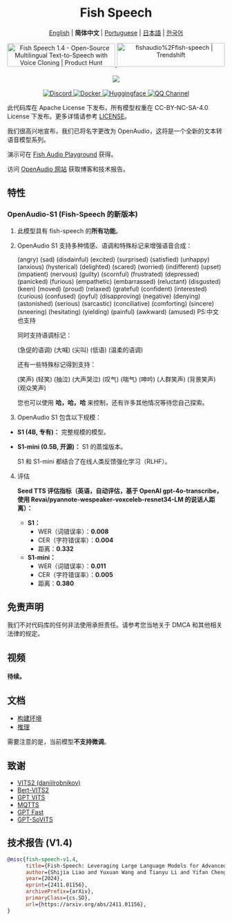 <div align="center">
<h1>Fish Speech</h1>

[English](../README.md) | **简体中文** | [Portuguese](README.pt-BR.md) | [日本語](README.ja.md) | [한국어](README.ko.md) <br>

<a href="https://www.producthunt.com/posts/fish-speech-1-4?embed=true&utm_source=badge-featured&utm_medium=badge&utm_souce=badge-fish&#0045;speech&#0045;1&#0045;4" target="_blank">
    <img src="https://api.producthunt.com/widgets/embed-image/v1/featured.svg?post_id=488440&theme=light" alt="Fish&#0032;Speech&#0032;1&#0046;4 - Open&#0045;Source&#0032;Multilingual&#0032;Text&#0045;to&#0045;Speech&#0032;with&#0032;Voice&#0032;Cloning | Product Hunt" style="width: 250px; height: 54px;" width="250" height="54" />
</a>
<a href="https://trendshift.io/repositories/7014" target="_blank">
    <img src="https://trendshift.io/api/badge/repositories/7014" alt="fishaudio%2Ffish-speech | Trendshift" style="width: 250px; height: 55px;" width="250" height="55"/>
</a>
<br>
</div>
<br>

<div align="center">
    <img src="https://count.getloli.com/get/@fish-speech?theme=asoul" /><br>
</div>

<br>

<div align="center">
    <a target="_blank" href="https://discord.gg/Es5qTB9BcN">
        <img alt="Discord" src="https://img.shields.io/discord/1214047546020728892?color=%23738ADB&label=Discord&logo=discord&logoColor=white&style=flat-square"/>
    </a>
    <a target="_blank" href="https://hub.docker.com/r/fishaudio/fish-speech">
        <img alt="Docker" src="https://img.shields.io/docker/pulls/fishaudio/fish-speech?style=flat-square&logo=docker"/>
    </a>
    <a target="_blank" href="https://huggingface.co/spaces/fishaudio/fish-speech-1">
        <img alt="Huggingface" src="https://img.shields.io/badge/🤗%20-space%20demo-yellow"/>
    </a>
    <a target="_blank" href="https://pd.qq.com/s/bwxia254o">
      <img alt="QQ Channel" src="https://img.shields.io/badge/QQ-blue?logo=tencentqq">
    </a>
</div>

此代码库在 Apache License 下发布，所有模型权重在 CC-BY-NC-SA-4.0 License 下发布。更多详情请参考 [LICENSE](../LICENSE)。

我们很高兴地宣布，我们已将名字更改为 OpenAudio，这将是一个全新的文本转语音模型系列。

演示可在 [Fish Audio Playground](https://fish.audio) 获得。

访问 [OpenAudio 网站](https://openaudio.com) 获取博客和技术报告。

## 特性
### OpenAudio-S1 (Fish-Speech 的新版本)

1. 此模型具有 fish-speech 的**所有功能**。

2. OpenAudio S1 支持多种情感、语调和特殊标记来增强语音合成：
   
      (angry) (sad) (disdainful) (excited) (surprised) (satisfied) (unhappy) (anxious) (hysterical) (delighted) (scared) (worried) (indifferent) (upset) (impatient) (nervous) (guilty) (scornful) (frustrated) (depressed) (panicked) (furious) (empathetic) (embarrassed) (reluctant) (disgusted) (keen) (moved) (proud) (relaxed) (grateful) (confident) (interested) (curious) (confused) (joyful) (disapproving) (negative) (denying) (astonished) (serious) (sarcastic) (conciliative) (comforting) (sincere) (sneering) (hesitating) (yielding) (painful) (awkward) (amused) PS:中文也支持

   同时支持语调标记：

   (急促的语调) (大喊) (尖叫) (低语) (温柔的语调)

    还有一些特殊标记得到支持：

    (笑声) (轻笑) (抽泣) (大声哭泣) (叹气) (喘气) (呻吟) (人群笑声) (背景笑声) (观众笑声)

    您也可以使用 **哈，哈，哈** 来控制，还有许多其他情况等待您自己探索。

3. OpenAudio S1 包含以下规模：
-   **S1 (4B, 专有)：** 完整规模的模型。
-   **S1-mini (0.5B, 开源)：** S1 的蒸馏版本。

    S1 和 S1-mini 都结合了在线人类反馈强化学习（RLHF）。

4. 评估

    **Seed TTS 评估指标（英语，自动评估，基于 OpenAI gpt-4o-transcribe，使用 Revai/pyannote-wespeaker-voxceleb-resnet34-LM 的说话人距离）：**

    -   **S1：**
        -   WER（词错误率）：**0.008**
        -   CER（字符错误率）：**0.004**
        -   距离：**0.332**
    -   **S1-mini：**
        -   WER（词错误率）：**0.011**
        -   CER（字符错误率）：**0.005**
        -   距离：**0.380**
    

## 免责声明

我们不对代码库的任何非法使用承担责任。请参考您当地关于 DMCA 和其他相关法律的规定。

## 视频

#### 待续。

## 文档

- [构建环境](zh/install.md)
- [推理](zh/inference.md)

需要注意的是，当前模型**不支持微调**。

## 致谢

- [VITS2 (daniilrobnikov)](https://github.com/daniilrobnikov/vits2)
- [Bert-VITS2](https://github.com/fishaudio/Bert-VITS2)
- [GPT VITS](https://github.com/innnky/gpt-vits)
- [MQTTS](https://github.com/b04901014/MQTTS)
- [GPT Fast](https://github.com/pytorch-labs/gpt-fast)
- [GPT-SoVITS](https://github.com/RVC-Boss/GPT-SoVITS)

## 技术报告 (V1.4)
```bibtex
@misc{fish-speech-v1.4,
      title={Fish-Speech: Leveraging Large Language Models for Advanced Multilingual Text-to-Speech Synthesis},
      author={Shijia Liao and Yuxuan Wang and Tianyu Li and Yifan Cheng and Ruoyi Zhang and Rongzhi Zhou and Yijin Xing},
      year={2024},
      eprint={2411.01156},
      archivePrefix={arXiv},
      primaryClass={cs.SD},
      url={https://arxiv.org/abs/2411.01156},
}
```


